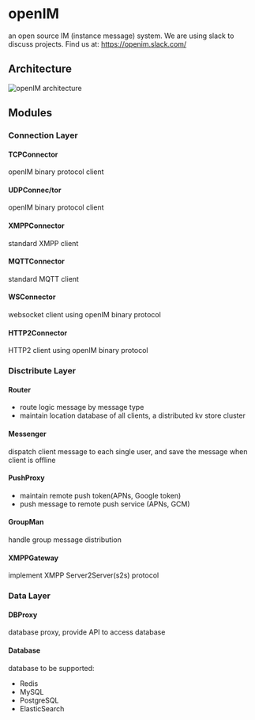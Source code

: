 # openIM

an open source IM (instance message) system. 
We are using slack to discuss projects. Find us at: https://openim.slack.com/


## Architecture
![openIM architecture](http://i4.buimg.com/573902/4b6715129b0dc21e.png "openIM architecture")

## Modules

### Connection Layer

#### TCPConnector
openIM binary protocol client

#### UDPConnec/tor
openIM binary protocol client

#### XMPPConnector
standard XMPP client

#### MQTTConnector
standard MQTT client

#### WSConnector
websocket client using openIM binary protocol

#### HTTP2Connector
HTTP2 client using openIM binary protocol


### Disctribute Layer
#### Router
* route logic message by message type
* maintain location database of all clients, a distributed kv store cluster

#### Messenger
dispatch client message to each single user, and save the message when client is offline

#### PushProxy
* maintain remote push token(APNs, Google token)
* push message to remote push service (APNs, GCM)

#### GroupMan
handle group message distribution

#### XMPPGateway
implement XMPP Server2Server(s2s) protocol

### Data Layer
#### DBProxy
database proxy, provide API to access database

#### Database
database to be supported:
* Redis
* MySQL
* PostgreSQL
* ElasticSearch
